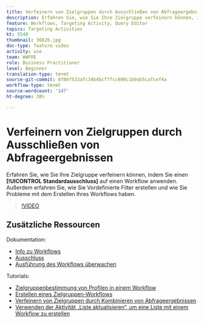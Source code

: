 ```yaml
---
title: Verfeinern von Zielgruppen durch Ausschließen von Abfrageergebnissen
description: Erfahren Sie, wie Sie Ihre Zielgruppe verfeinern können, indem Sie einen Standardausschluss auf einen Workflow anwenden. Außerdem erfahren Sie, wie Sie Vordefinierte Filter erstellen und wie Sie Probleme mit dem Erstellen Ihres Workflows haben.
feature: Workflows, Targeting Activity, Query Editor
topics: Targeting Activities
kt: 5548
thumbnail: 36826.jpg
doc-type: feature video
activity: use
team: WWFRE
role: Business Practitioner
level: Beginner
translation-type: tm+mt
source-git-commit: 8f06f533afc34b4bcf7fcc690c1b9ab5cafcef4a
workflow-type: tm+mt
source-wordcount: '147'
ht-degree: 38%

---
```



# Verfeinern von Zielgruppen durch Ausschließen von Abfrageergebnissen

Erfahren Sie, wie Sie Ihre Zielgruppe verfeinern können, indem Sie einen **[!UICONTROL Standardausschluss]** auf einen Workflow anwenden. Außerdem erfahren Sie, wie Sie Vordefinierte Filter erstellen und wie Sie Probleme mit dem Erstellen Ihres Workflows haben.

>[!VIDEO](https://video.tv.adobe.com/v/36826?quality=12)

## Zusätzliche Ressourcen

Dokumentation:

* [Info zu Workflows](https://docs.adobe.com/content/help/de-DE/campaign-classic/using/automating-with-workflows/introduction/about-workflows.html)
* [Ausschluss](https://docs.adobe.com/content/help/en/campaign-classic/using/automating-with-workflows/targeting-activities/exclusion.html)
* [Ausführung des Workflows überwachen](https://docs.adobe.com/content/help/en/campaign-classic/using/automating-with-workflows/monitoring-workflows/monitoring-workflow-execution.html)

Tutorials:

* [Zielgruppenbestimmung von Profilen in einem Workflow](/help/getting-started/targeting-profiles-in-a-workflow.md)
* [Erstellen eines Zielgruppen-Workflows](/help/automating-with-workflows/creating-a-targeting-workflow.md)
* [Verfeinern von Zielgruppen durch Kombinieren von Abfrageergebnissen](/help/automating-with-workflows/refining-targets-by-combining-query-results.md)
* [Verwenden der Aktivität „Liste aktualisieren“, um eine Liste mit einem Workflow zu erstellen](/help/automating-with-workflows/using-the-update-list-activity.md)
